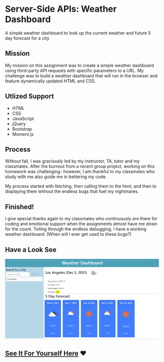 # Server-Side APIs: Weather Dashboard
A simple weather dashboard to look up the current weather and future 5 day forecast for a city

## Mission

My mission on this assignment was to create a simple weather dashboard using third-party API requests with specific parameters to a URL. My challenge was to build a weather dashboard that will run in the browser and feature dynamically updated HTML and CSS. 

## Utlized Support
* HTML
* CSS
* JavaScript
* jQuery
* Bootstrap
* Moment.js

## Process

Without fail, I was graciously led by my instructor, TA, tutor and my classmates. After the burnout from a recent group project, working on this homework was challenging- however, I am thankful to my classmates who study with me also guide me in bettering my code. 

My process started with fetching, then calling them to the html, and then to displaying them without the endless bugs that fuel my nightmares.

## Finished!

I give special thanks again to my classmates who continuously are there for coding and emotional support when the assignments almost have me down for the count.
Toiling through the endless debugging, I have a working weather dashboard. (When will I ever get used to these bugs?)

## Have a Look See

![](./Assets/images/screenshot.png)


## [See It For Yourself Here](https://jlee3883.github.io/Weather-Dashboard/) ❤️️
